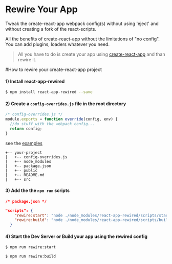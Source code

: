 # Rewire Your App

Tweak the create-react-app webpack config(s) without using 'eject' and without creating a fork of the react-scripts.  

All the benefits of create-react-app without the limitations of "no config".  You can add plugins, loaders whatever you need.

> All you have to do is create your app using [create-react-app](https://github.com/facebookincubator/create-react-app) and than rewire it.

#How to rewire your create-react-app project


#### 1) Install react-app-rewired 
```bash
$ npm install react-app-rewired --save
``` 

#### 2) Create a `config-overrides.js` file in the root directory

```javascript
/* config-overrides.js */
module.exports = function override(config, env) {
  //do stuff with the webpack config... 
  return config;
}
```
see the [examples](https://github.com/timarney/react-app-rewired/tree/master/examples)

```
+-- your-project
|   +-- config-overrides.js
|   +-- node_modules
|   +-- package.json
|   +-- public
|   +-- README.md
|   +-- src
```



#### 3) Add the the `npm run` scripts
```json
/* package.json */

"scripts": {
    "rewire:start": "node ./node_modules/react-app-rewired/scripts/start",
    "rewire:build": "node ./node_modules/react-app-rewired/scripts/build"
  }
```

#### 4) Start the Dev Server or Build your app using the rewired config
```bash
$ npm run rewire:start
```

```bash
$ npm run rewire:build
```
